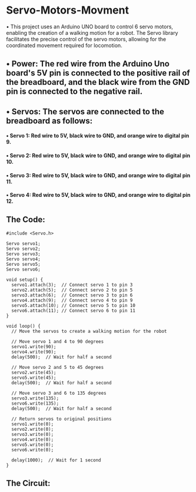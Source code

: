 # Servo-Motors-Movment
•	This project uses an Arduino UNO board to control 6 servo motors, enabling the creation of a walking motion for a robot. The Servo library facilitates the precise control of the servo motors, allowing for the coordinated movement required for locomotion.


## •	Power: The red wire from the Arduino Uno board's 5V pin is connected to the positive rail of the breadboard, and the black wire from the GND pin is connected to the negative rail.
## •	Servos: The servos are connected to the breadboard as follows:
#### •	Servo 1: Red wire to 5V, black wire to GND, and orange wire to digital pin 9.
#### •	Servo 2: Red wire to 5V, black wire to GND, and orange wire to digital pin 10.
#### •	Servo 3: Red wire to 5V, black wire to GND, and orange wire to digital pin 11.
#### •	Servo 4: Red wire to 5V, black wire to GND, and orange wire to digital pin 12.



## The Code:

```
#include <Servo.h>

Servo servo1;
Servo servo2;
Servo servo3;
Servo servo4;
Servo servo5;
Servo servo6;

void setup() {
  servo1.attach(3);  // Connect servo 1 to pin 3
  servo2.attach(5);  // Connect servo 2 to pin 5
  servo3.attach(6);  // Connect servo 3 to pin 6
  servo4.attach(9);  // Connect servo 4 to pin 9
  servo5.attach(10); // Connect servo 5 to pin 10
  servo6.attach(11); // Connect servo 6 to pin 11
}

void loop() {
  // Move the servos to create a walking motion for the robot

  // Move servo 1 and 4 to 90 degrees
  servo1.write(90);
  servo4.write(90);
  delay(500);  // Wait for half a second

  // Move servo 2 and 5 to 45 degrees
  servo2.write(45);
  servo5.write(45);
  delay(500);  // Wait for half a second

  // Move servo 3 and 6 to 135 degrees
  servo3.write(135);
  servo6.write(135);
  delay(500);  // Wait for half a second

  // Return servos to original positions
  servo1.write(0);
  servo2.write(0);
  servo3.write(0);
  servo4.write(0);
  servo5.write(0);
  servo6.write(0);

  delay(1000);  // Wait for 1 second
}
```

## The Circuit:

